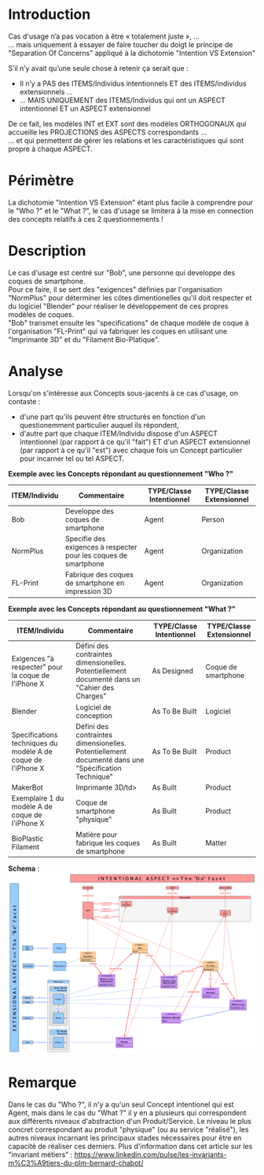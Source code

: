 Introduction
==
Cas d'usage n’a pas vocation à être « totalement juste », ...   
... mais uniquement à essayer de faire toucher du doigt le principe de "Separation Of Concerns" appliqué à la dichotomie "Intention VS Extension"

S’il n’y avait qu’une seule chose à retenir ça serait que :
* Il n’y a PAS des ITEMS/Individus intentionnels ET des ITEMS/individus extensionnels ...   
* ... MAIS UNIQUEMENT des ITEMS/Individus qui ont un ASPECT intentionnel ET un ASPECT extensionnel

De ce fait, les modèles INT et EXT sont des modèles ORTHOGONAUX qui accueille les PROJECTIONS des ASPECTS correspondants ...      
... et qui permettent de gérer les relations et les caractéristiques qui sont propre à chaque ASPECT.

Périmètre
==
La dichotomie "Intention VS Extension" étant plus facile à comprendre pour le "Who ?" et le "What ?", le cas d'usage se limitera à la mise en connection des concepts relatifs à ces 2 questionnements !

Description
==
Le cas d'usage est centré sur "Bob", une personne qui developpe des coques de smartphone.   
Pour ce faire, il se sert des "exigences" définies par l'organisation "NormPlus" pour déterminer les côtes dimentionelles qu'il doit respecter et du logiciel "Blender" pour réaliser le développement de ces propres modèles de coques.   
"Bob" transmet ensuite les "specifications" de chaque modèle de coque à l'organisation "FL-Print" qui va fabriquer les coques en utilisant une "Imprimante 3D" et du "Filament Bio-Platique".

Analyse
==
Lorsqu'on s'intéresse aux Concepts sous-jacents à ce cas d'usage, on contaste :
* d'une part qu'ils peuvent être structurés en fonction d'un questionemment particulier auquel ils répondent, 
* d'autre part que chaque ITEM/Individu dispose d'un ASPECT intentionnel (par rapport à ce qu'il "fait") ET d'un ASPECT extensionnel (par rapport à ce qu'il "est") avec chaque fois un Concept particulier pour incarner tel ou tel ASPECT.

__Exemple avec les Concepts répondant au questionnement "Who ?"__
<table>
    <thead>
        <tr>
            <th>ITEM/Individu</th>
            <th>Commentaire</th>            
            <th>TYPE/Classe Intentionnel</th>
            <th>TYPE/Classe Extensionnel</th>
        </tr>
    </thead>
    <tbody>
        <tr>
            <td>Bob</td>
            <td>Developpe des coques de smartphone</td>
            <td>Agent</td>
            <td>Person</td>
        </tr>
        <tr>
            <td>NormPlus</td>
            <td>Specifie des exigences à respecter pour les coques de smartphone</td>         
            <td>Agent</td>
            <td>Organization</td>
        </tr>
        <tr>
            <td>FL-Print</td>
            <td>Fabrique des coques de smartphone en impression 3D</td> 
            <td>Agent</td>
            <td>Organization</td>
        </tr>
    </tbody>
</table>

__Exemple avec les Concepts répondant au questionnement "What ?"__
<table>
    <thead>
        <tr>
            <th>ITEM/Individu</th>
            <th>Commentaire</th>            
            <th>TYPE/Classe Intentionnel</th>
            <th>TYPE/Classe Extensionnel</th>
        </tr>
    </thead>
    <tbody>
        <tr>
            <td>Exigences "à respecter" pour la coque de l'iPhone X</td>
            <td>Défini des contraintes dimensionelles. Potentiellement documenté dans un "Cahier des Charges"</td>
            <td>As Designed</td>
            <td>Coque de smartphone</td>
        </tr>
        <tr>
            <td>Blender</td>
            <td>Logiciel de conception</td>         
            <td>As To Be Built</td>
            <td>Logiciel</td>
        </tr>
        <tr>
            <td>Specifications techniques du modèle A de coque de l'iPhone X</td>
            <td>Défini des contraintes dimensionelles. Potentiellement documenté dans une "Spécification Technique"</td>
            <td>As To Be Built</td>
            <td>Product</td>
        </tr>
        <tr>
            <td>MakerBot</td>
            <td>Imprimante 3D/td>
            <td>As Built</td>
            <td>Product</td>
        </tr>
        <tr>
            <td>Exemplaire 1 du modèle A de coque de l'iPhone X</td>
            <td>Coque de smartphone "physique"</td>
            <td>As Built</td>
            <td>Product</td>
        </tr>
        <tr>
            <td>BioPlastic Filament</td>
            <td>Matière pour fabrique les coques de smartphone</td>
            <td>As Built</td>
            <td>Matter</td>
        </tr>
    </tbody>
</table>

__Schema__ :
![alt text](https://github.com/iPlumb3r/EcosystemMapping/blob/master/images/UC_Bob_develops_SmartphoneCase.png)

Remarque
==
Dans le cas du "Who ?", il n'y a qu'un seul Concept intentionel qui est Agent, mais dans le cas du "What ?" il y en a plusieurs qui correspondent aux différents niveaux d'abstraction d'un Produit/Service. 
Le niveau le plus concret correspondant au produit "physique" (ou au service "réalisé"), les autres niveaux incarnant les principaux stades nécessaires pour être en capacité de réaliser ces derniers.
Plus d'information dans cet article sur les "invariant métiers" : https://www.linkedin.com/pulse/les-invariants-m%C3%A9tiers-du-plm-bernard-chabot/
